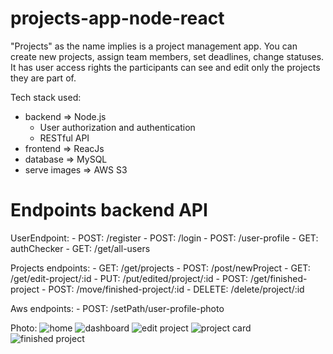 # projects-app-node-react

"Projects" as the name implies is a project management app.
You can create new projects, assign team members, set deadlines, change statuses.
It has user access rights the participants can see and edit only the projects they are part of.

Tech stack used:
 - backend => Node.js 
    - User authorization and authentication
    - RESTful API
 - frontend => ReacJs
 - database => MySQL 
 - serve images => AWS S3

# Endpoints backend API
  UserEndpoint:
    - POST: /register
    - POST: /login
    - POST: /user-profile
    - GET:  authChecker
    - GET:  /get/all-users
    
  Projects endpoints:
    - GET:  /get/projects
    - POST: /post/newProject
    - GET: /get/edit-project/:id
    - PUT:  /put/edited/project/:id
    - POST: /get/finished-project
    - POST: /move/finished-project/:id
    - DELETE: /delete/project/:id
  
  Aws endpoints:
    - POST: /setPath/user-profile-photo
  
  Photo:
    ![home](https://user-images.githubusercontent.com/63923347/191604634-5f43c4dc-488d-461c-8bdf-545ce6a7e138.png)
    ![dashboard](https://user-images.githubusercontent.com/63923347/191606380-f3f04784-1c00-446d-8f29-89e0b33475d7.png)
    ![edit project](https://user-images.githubusercontent.com/63923347/191606400-fd182a8c-d46c-4ff4-848b-5cae59a6acbc.png)
    ![project card](https://user-images.githubusercontent.com/63923347/191606424-938d376b-f8d9-4e9b-8624-3affd45bc273.png)
    ![finished project](https://user-images.githubusercontent.com/63923347/191606500-cb2f788f-fd2e-45c4-9c5a-bcaa4d45dd33.png)
